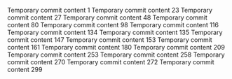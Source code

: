 Temporary commit content 1
Temporary commit content 23
Temporary commit content 27
Temporary commit content 48
Temporary commit content 80
Temporary commit content 98
Temporary commit content 116
Temporary commit content 134
Temporary commit content 135
Temporary commit content 147
Temporary commit content 153
Temporary commit content 161
Temporary commit content 180
Temporary commit content 209
Temporary commit content 253
Temporary commit content 258
Temporary commit content 270
Temporary commit content 272
Temporary commit content 299
